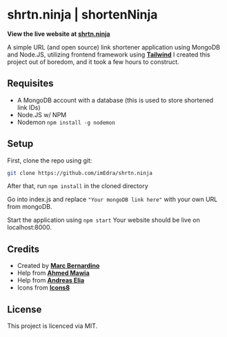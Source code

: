 

# shrtn.ninja | shortenNinja
**View the live website at [**shrtn.ninja**](https://shrtn.ninja)**

A simple URL (and open source) link shortener application using MongoDB and Node.JS, utilizing frontend framework using [**Tailwind**](https://tailwindcss.com/)
I created this project out of boredom, and it took a few hours to construct.

## Requisites
- A MongoDB account with a database (this is used to store shortened link IDs)
- Node.JS w/ NPM
- Nodemon ```npm install -g nodemon```

## Setup

First, clone the repo using git:

```bash
git clone https://github.com/imEdra/shrtn.ninja
```

After that, run ```npm install``` in the cloned directory

Go into index.js and replace ```"Your mongoDB link here"``` with your own URL from mongoDB.

Start the application using ```npm start```
Your website should be live on localhost:8000.

## Credits
- Created by [**Marc Bernardino**](https://github.com/imEdra)
- Help from [**Ahmed Mawia**](https://medium.com/@maw1a)
- Help from [**Andreas Elia**](https://codepen.io/andreaselia)
- Icons from [**Icons8**](https://Icons8.com)

## License
This project is licenced via MIT.
